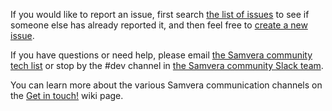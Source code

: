 If you would like to report an issue, first search [the list of issues](https://github.com/samvera-labs/valkyrie/issues/) to see if someone else has already reported it, and then feel free to [create a new issue](https://github.com/samvera-labs/valkyrie/issues/new).

If you have questions or need help, please email [the Samvera community tech list](https://groups.google.com/forum/#!forum/samvera-tech) or stop by the #dev channel in [the Samvera community Slack team](https://wiki.duraspace.org/pages/viewpage.action?pageId=87460391#Getintouch!-Slack).

You can learn more about the various Samvera communication channels on the [Get in touch!](https://wiki.duraspace.org/pages/viewpage.action?pageId=87460391) wiki page.
